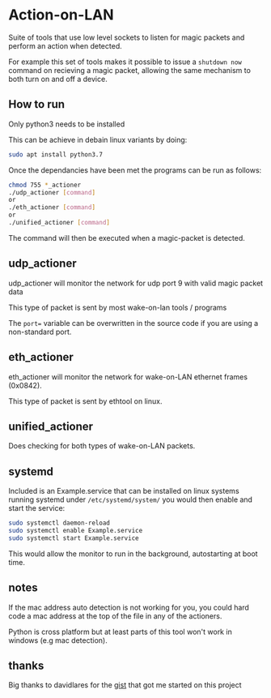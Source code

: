 # Action-on-LAN
Suite of tools that use low level sockets to listen for magic packets and perform an action when detected.

For example this set of tools makes it possible to issue a `shutdown now` command on recieving a magic packet, allowing the same mechanism to both turn on and off a device.

## How to run
Only python3 needs to be installed

This can be achieve in debain linux variants by doing:

```bash
sudo apt install python3.7
```
Once the dependancies have been met the programs can be run as follows:
```bash
chmod 755 *_actioner
./udp_actioner [command]
or
./eth_actioner [command]
or
./unified_actioner [command]
```

The command will then be executed when a magic-packet is detected.

## udp_actioner
udp_actioner will monitor the network for udp port 9 with valid magic packet data

This type of packet is sent by most wake-on-lan tools / programs

The ```port=``` variable can be overwritten in the source code if you are using a non-standard port. 

## eth_actioner
eth_actioner will monitor the network for wake-on-LAN ethernet frames (0x0842).

This type of packet is sent by ethtool on linux.

## unified_actioner

Does checking for both types of wake-on-LAN packets.

## systemd

Included is an Example.service that can be installed on linux systems running systemd under ```/etc/systemd/system/``` you would then enable and start the service:

```bash
sudo systemctl daemon-reload
sudo systemctl enable Example.service
sudo systemctl start Example.service
```
This would allow the monitor to run in the background, autostarting at boot time.

## notes

If the mac address auto detection is not working for you, you could hard code a mac address at the top of the file in any of the actioners. 

Python is cross platform but at least parts of this tool won't work in windows (e.g mac detection).

## thanks

Big thanks to davidlares for the [gist](https://gist.github.com/davidlares/e841c0f9d9b31f3cd8859575d061c467#file-rawsniffer-py) that got me started on this project
